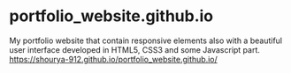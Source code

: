 # portfolio_website.github.io
My portfolio website that contain responsive elements also with a beautiful user interface  developed in HTML5, CSS3 and some Javascript part.
https://shourya-912.github.io/portfolio_website.github.io/
